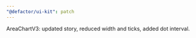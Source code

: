 ```yaml
---
"@defactor/ui-kit": patch
---
```


AreaChartV3: updated story, reduced width and ticks, added dot interval.

